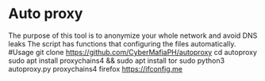 # Auto proxy
The purpose of this tool is to anonymize your whole network and avoid DNS leaks
The script has functions that configuring the files automatically.
#Usage
git clone https://github.com/CyberMafiaPH/autoproxy
cd autoproxy
sudo apt install proxychains4 && sudo apt install tor
sudo python3 autoproxy.py
proxychains4 firefox https://ifconfig.me
